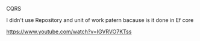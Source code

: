 CQRS 

I didn't use Repository and unit of work patern bacause is it done in Ef core

https://www.youtube.com/watch?v=IGVRVO7KTss